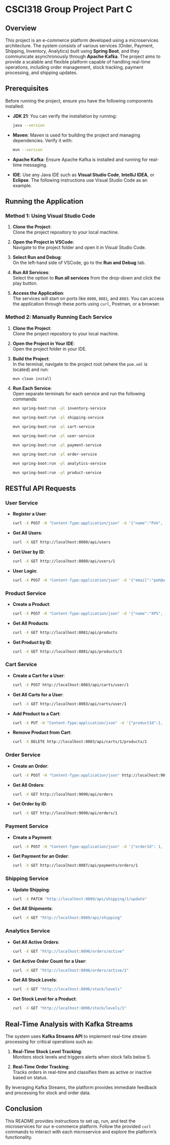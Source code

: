 
# CSCI318 Group Project Part C

## Overview

This project is an e-commerce platform developed using a microservices architecture. The system consists of various services (Order, Payment, Shipping, Inventory, Analytics) built using **Spring Boot**, and they communicate asynchronously through **Apache Kafka**. The project aims to provide a scalable and flexible platform capable of handling real-time operations, including order management, stock tracking, payment processing, and shipping updates.

## Prerequisites

Before running the project, ensure you have the following components installed:

- **JDK 21**: You can verify the installation by running:
  ```bash
  java --version
  ```
- **Maven**: Maven is used for building the project and managing dependencies. Verify it with:
  ```bash
  mvn --version
  ```
- **Apache Kafka**: Ensure Apache Kafka is installed and running for real-time messaging.
  
- **IDE**: Use any Java IDE such as **Visual Studio Code**, **IntelliJ IDEA**, or **Eclipse**. The following instructions use Visual Studio Code as an example.

## Running the Application

### Method 1: Using Visual Studio Code

1. **Clone the Project**:  
   Clone the project repository to your local machine.

2. **Open the Project in VSCode**:  
   Navigate to the project folder and open it in Visual Studio Code.

3. **Select Run and Debug**:  
   On the left-hand side of VSCode, go to the **Run and Debug** tab.

4. **Run All Services**:  
   Select the option to **Run all services** from the drop-down and click the play button.

5. **Access the Application**:  
   The services will start on ports like `8080`, `8081`, and `8083`. You can access the application through these ports using `curl`, Postman, or a browser.

### Method 2: Manually Running Each Service

1. **Clone the Project**:  
   Clone the project repository to your local machine.

2. **Open the Project in Your IDE**:  
   Open the project folder in your IDE.

3. **Build the Project**:  
   In the terminal, navigate to the project root (where the `pom.xml` is located) and run:
   ```bash
   mvn clean install
   ```

4. **Run Each Service**:  
   Open separate terminals for each service and run the following commands:

   ```bash
   mvn spring-boot:run -pl inventory-service
   ```

   ```bash
   mvn spring-boot:run -pl shipping-service
   ```

   ```bash
   mvn spring-boot:run -pl cart-service
   ```

   ```bash
   mvn spring-boot:run -pl user-service
   ```

   ```bash
   mvn spring-boot:run -pl payment-service
   ```

   ```bash
   mvn spring-boot:run -pl order-service
   ```

   ```bash
   mvn spring-boot:run -pl analytics-service
   ```

   ```bash
   mvn spring-boot:run -pl product-service
   ```


## RESTful API Requests

### User Service

- **Register a User**:
  ```bash
  curl -X POST -H "Content-Type:application/json" -d '{"name":"Poh", "email":"poh@uowmail.edu.au", "password":"password", "address": {"city":"Wollongong", "state":"NSW", "country":"Australia"}, "age":25, "gender":"female"}' http://localhost:8080/api/users
  ```

- **Get All Users**:
  ```bash
  curl -X GET http://localhost:8080/api/users
  ```

- **Get User by ID**:
  ```bash
  curl -X GET http://localhost:8080/api/users/1
  ```

- **User Login**:
  ```bash
  curl -X POST -H "Content-Type:application/json" -d '{"email":"poh@uowmail.edu.au", "password":"password"}' http://localhost:8080/api/users/login
  ```

### Product Service

- **Create a Product**:
  ```bash
  curl -X POST -H "Content-Type:application/json" -d '{"name":"XPS", "category":"Laptop", "price":1999, "weight":0.8}' http://localhost:8081/api/products
  ```

- **Get All Products**:
  ```bash
  curl -X GET http://localhost:8081/api/products
  ```

- **Get Product by ID**:
  ```bash
  curl -X GET http://localhost:8081/api/products/3
  ```

### Cart Service

- **Create a Cart for a User**:
  ```bash
  curl -X POST http://localhost:8083/api/carts/user/1
  ```

- **Get All Carts for a User**:
  ```bash
  curl -X GET http://localhost:8083/api/carts/user/1
  ```

- **Add Product to a Cart**:
  ```bash
  curl -X PUT -H "Content-Type:application/json" -d '{"productId":1, "quantity":5}' http://localhost:8083/api/carts/1/products
  ```

- **Remove Product from Cart**:
  ```bash
  curl -X DELETE http://localhost:8083/api/carts/1/products/1
  ```

### Order Service

- **Create an Order**:
  ```bash
  curl -X POST -H "Content-Type:application/json" http://localhost:9090/api/orders/1
  ```

- **Get All Orders**:
  ```bash
  curl -X GET http://localhost:9090/api/orders
  ```

- **Get Order by ID**:
  ```bash
  curl -X GET http://localhost:9090/api/orders/1
  ```

### Payment Service

- **Create a Payment**:
  ```bash
  curl -X POST -H "Content-Type:application/json" -d '{"orderId": 1, "customerId": 1, "amount": 100}' http://localhost:8087/api/payments
  ```

- **Get Payment for an Order**:
  ```bash
  curl -X GET http://localhost:8087/api/payments/orders/1
  ```

### Shipping Service

- **Update Shipping**:
  ```bash
  curl -X PATCH "http://localhost:8089/api/shipping/1/update"
  ```

- **Get All Shipments**:
  ```bash
  curl -X GET "http://localhost:8089/api/shipping"
  ```

### Analytics Service

- **Get All Active Orders**:
  ```bash
  curl -X GET "http://localhost:8096/orders/active"
  ```

- **Get Active Order Count for a User**:
  ```bash
  curl -X GET "http://localhost:8096/orders/active/1"
  ```

- **Get All Stock Levels**:
  ```bash
  curl -X GET "http://localhost:8096/stock/levels"
  ```

- **Get Stock Level for a Product**:
  ```bash
  curl -X GET "http://localhost:8096/stock/levels/1"
  ```

## Real-Time Analysis with Kafka Streams

The system uses **Kafka Streams API** to implement real-time stream processing for critical operations such as:

1. **Real-Time Stock Level Tracking**:  
   Monitors stock levels and triggers alerts when stock falls below 5.

2. **Real-Time Order Tracking**:  
   Tracks orders in real-time and classifies them as active or inactive based on status.

By leveraging Kafka Streams, the platform provides immediate feedback and processing for stock and order data.

## Conclusion

This README provides instructions to set up, run, and test the microservices for our e-commerce platform. Follow the provided `curl` commands to interact with each microservice and explore the platform’s functionality.
